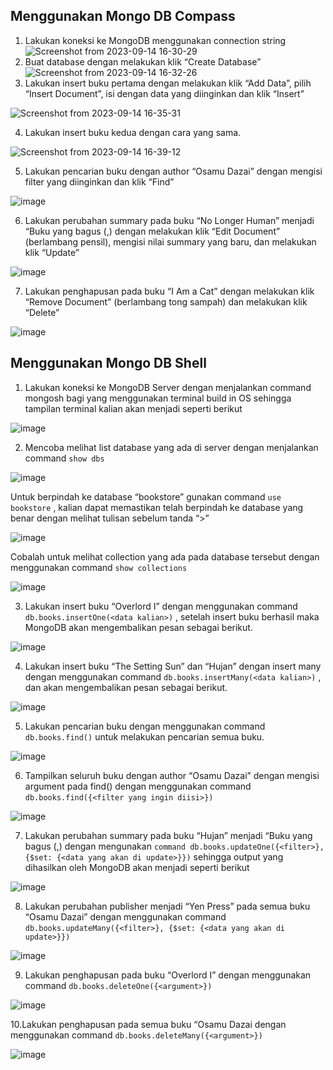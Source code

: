 ## Menggunakan Mongo DB Compass

1. Lakukan koneksi ke MongoDB menggunakan connection string
![Screenshot from 2023-09-14 16-30-29](https://github.com/reyhanmichiels/integrative-programing-practicum/assets/103521934/83f98788-5a8c-46b7-b982-34112834b561)
2. Buat database dengan melakukan klik “Create Database”
![Screenshot from 2023-09-14 16-32-26](https://github.com/reyhanmichiels/integrative-programing-practicum/assets/103521934/5d810e06-c3f4-46cd-911d-d95d73be2298)
3. Lakukan insert buku pertama dengan melakukan klik “Add Data”, pilih “Insert Document”, isi dengan data yang diinginkan dan klik “Insert”
   
![Screenshot from 2023-09-14 16-35-31](https://github.com/reyhanmichiels/integrative-programing-practicum/assets/103521934/a65ac14a-00c0-4631-911f-c0ba7915bb31)

4. Lakukan insert buku kedua dengan cara yang sama.

![Screenshot from 2023-09-14 16-39-12](https://github.com/reyhanmichiels/integrative-programing-practicum/assets/103521934/6fdd5b94-0d76-44db-8bd6-4c734b9454fb)

5. Lakukan pencarian buku dengan author “Osamu Dazai” dengan mengisi filter yang diinginkan dan klik “Find”
  
![image](https://github.com/reyhanmichiels/integrative-programing-practicum/assets/103521934/46babb38-902c-40d8-aac1-d056fba69d68)

6. Lakukan perubahan summary pada buku “No Longer Human” menjadi “Buku yang
bagus (<NAMA>,<NIM>) dengan melakukan klik “Edit Document” (berlambang
pensil), mengisi nilai summary yang baru, dan melakukan klik “Update”

![image](https://github.com/reyhanmichiels/integrative-programing-practicum/assets/103521934/73d41f74-7b83-4831-80b2-132c1eb494cd)

7. Lakukan penghapusan pada buku “I Am a Cat” dengan melakukan klik “Remove
Document” (berlambang tong sampah) dan melakukan klik “Delete”

![image](https://github.com/reyhanmichiels/integrative-programing-practicum/assets/103521934/1ab65df9-3611-481a-af6b-5ae54b65717c)

## Menggunakan Mongo DB Shell

1. Lakukan koneksi ke MongoDB Server dengan menjalankan command mongosh bagi
yang menggunakan terminal build in OS sehingga tampilan terminal kalian akan
menjadi seperti berikut

![image](https://github.com/reyhanmichiels/integrative-programing-practicum/assets/103521934/9ceb11ab-62df-49a6-bfe0-a0c133206b6d)

2. Mencoba melihat list database yang ada di server dengan menjalankan command
`show dbs`

![image](https://github.com/reyhanmichiels/integrative-programing-practicum/assets/103521934/13c14d0a-a491-4b85-a9a6-06d5322cacf9)

Untuk berpindah ke database “bookstore” gunakan command `use bookstore` , kalian
dapat memastikan telah berpindah ke database yang benar dengan melihat tulisan
sebelum tanda “>”

![image](https://github.com/reyhanmichiels/integrative-programing-practicum/assets/103521934/f6945c6c-12ac-45fc-9f29-77ff99bf848f)

Cobalah untuk melihat collection yang ada pada database tersebut dengan
menggunakan command `show collections`

![image](https://github.com/reyhanmichiels/integrative-programing-practicum/assets/103521934/4c37c951-d383-4491-b64d-a64aac5dc6c0)

3. Lakukan insert buku “Overlord I” dengan menggunakan command
`db.books.insertOne(<data kalian>)` , setelah insert buku berhasil maka MongoDB akan
mengembalikan pesan sebagai berikut.

![image](https://github.com/reyhanmichiels/integrative-programing-practicum/assets/103521934/c4c90f65-07de-46cd-875b-1cbbfd63c6cb)

4. Lakukan insert buku “The Setting Sun” dan “Hujan” dengan insert many dengan
menggunakan command `db.books.insertMany(<data kalian>)` , dan akan mengembalikan pesan sebagai berikut.

![image](https://github.com/reyhanmichiels/integrative-programing-practicum/assets/103521934/165b3e40-3be6-4140-b3f2-e50f14c19d75)

5. Lakukan pencarian buku dengan menggunakan command `db.books.find()` untuk
melakukan pencarian semua buku.

![image](https://github.com/reyhanmichiels/integrative-programing-practicum/assets/103521934/fb571511-e0d7-4f5b-a880-150b98be5fd5)

6. Tampilkan seluruh buku dengan author “Osamu Dazai” dengan mengisi argument
pada find() dengan menggunakan command `db.books.find({<filter yang ingin
diisi>})`

![image](https://github.com/reyhanmichiels/integrative-programing-practicum/assets/103521934/773a500d-b103-4646-85bc-249cf05a09b4)

7. Lakukan perubahan summary pada buku “Hujan” menjadi “Buku yang bagus
(<NAMA>,<NIM>) dengan mengunakan `command db.books.updateOne({<filter>},
{$set: {<data yang akan di update>}})` sehingga output yang dihasilkan oleh MongoDB
akan menjadi seperti berikut

![image](https://github.com/reyhanmichiels/integrative-programing-practicum/assets/103521934/151f8a76-b815-4736-b0e4-639b00946b4c)


8. Lakukan perubahan publisher menjadi “Yen Press” pada semua buku “Osamu
Dazai” dengan menggunakan command `db.books.updateMany({<filter>}, {$set: {<data
yang akan di update>}})`

![image](https://github.com/reyhanmichiels/integrative-programing-practicum/assets/103521934/d359ac0d-0d25-47ad-ab4f-2fe9c21f9b3f)

9. Lakukan penghapusan pada buku “Overlord I” dengan menggunakan command
`db.books.deleteOne({<argument>})`

 ![image](https://github.com/reyhanmichiels/integrative-programing-practicum/assets/103521934/d05bded4-351c-45aa-9303-a686841639ef)

10.Lakukan penghapusan pada semua buku “Osamu Dazai dengan menggunakan
command `db.books.deleteMany({<argument>})` 

![image](https://github.com/reyhanmichiels/integrative-programing-practicum/assets/103521934/49c722da-fc96-419f-b0eb-88c68117b5ee)


